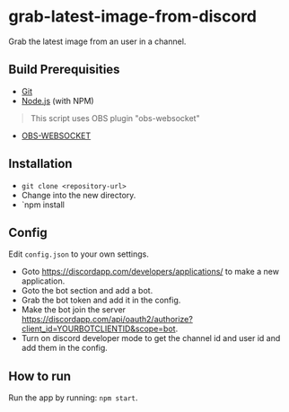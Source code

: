 # grab-latest-image-from-discord

Grab the latest image from an user in a channel.

## Build Prerequisities

- [Git](http://git-scm.com/)
- [Node.js](http://nodejs.org/) (with NPM)

>This script uses OBS plugin "obs-websocket"
- [OBS-WEBSOCKET](https://github.com/Palakis/obs-websocket/)

## Installation

- `git clone <repository-url>`
- Change into the new directory.
- `npm install

## Config

Edit `config.json` to your own settings.

- Goto https://discordapp.com/developers/applications/ to make a new application.
- Goto the bot section and add a bot.
- Grab the bot token and add it in the config.
- Make the bot join the server https://discordapp.com/api/oauth2/authorize?client_id=YOURBOTCLIENTID&scope=bot.
- Turn on discord developer mode to get the channel id and user id and add them in the config.

## How to run

Run the app by running: `npm start`.
